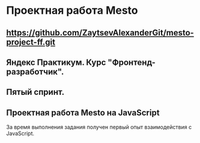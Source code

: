 # Проектная работа Mesto
https://github.com/ZaytsevAlexanderGit/mesto-project-ff.git
------ 

## Яндекс Практикум. Курс "Фронтенд-разработчик".
## Пятый спринт.
## Проектная работа Mesto на JavaScript
За время выполнения задания получен первый опыт взаимодействия с JavaScript.